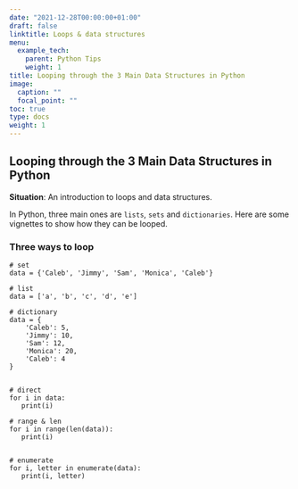 ```yaml
---
date: "2021-12-28T00:00:00+01:00"
draft: false
linktitle: Loops & data structures 
menu:
  example_tech:
    parent: Python Tips 
    weight: 1
title: Looping through the 3 Main Data Structures in Python
image:
  caption: ""
  focal_point: ""
toc: true
type: docs
weight: 1
---
```


## Looping through the 3 Main Data Structures in Python

**Situation**: An introduction to loops and data structures.

In Python, three main ones are `lists`, `sets` and `dictionaries`. Here are some vignettes to show how they can be looped.

### Three ways to loop

```{python}
# set
data = {'Caleb', 'Jimmy', 'Sam', 'Monica', 'Caleb'}

# list
data = ['a', 'b', 'c', 'd', 'e']

# dictionary
data = {
    'Caleb': 5,
    'Jimmy': 10,
    'Sam': 12,
    'Monica': 20,
    'Caleb': 4
}


# direct
for i in data:
   print(i)
   
# range & len
for i in range(len(data)):
   print(i)


# enumerate
for i, letter in enumerate(data):
   print(i, letter)
   
```



